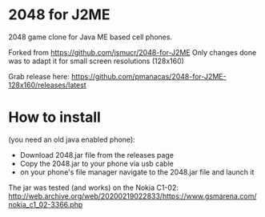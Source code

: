 2048 for J2ME
=============

2048 game clone for Java ME based cell phones.

Forked from https://github.com/jsmucr/2048-for-J2ME
Only changes done was to adapt it for small screen resolutions (128x160)


Grab release here:
https://github.com/pmanacas/2048-for-J2ME-128x160/releases/latest

# How to install 
(you need an old java enabled phone):
 - Download 2048.jar file from the releases page
 - Copy the 2048.jar to your phone via usb cable
 - on your phone's file manager navigate to the 2048.jar file and launch it


The jar was tested (and works) on the Nokia C1-02:
http://web.archive.org/web/20200219022833/https://www.gsmarena.com/nokia_c1_02-3366.php
